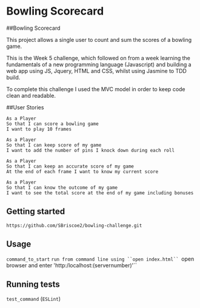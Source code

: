 # Bowling Scorecard

##Bowling Scorecard

This project allows a single user to count and sum the scores of a bowling game.

This is the Week 5 challenge, which followed on from a week learning the fundamentals of a new programming language (Javascript) and building a web app using JS, Jquery, HTML and CSS, whilst using Jasmine to TDD build.

To complete this challenge I used the MVC model in order to keep code clean and readable.

##User Stories

```
As a Player
So that I can score a bowling game
I want to play 10 frames

As a Player
So that I can keep score of my game
I want to add the number of pins I knock down during each roll

As a Player
So that I can keep an accurate score of my game
At the end of each frame I want to know my current score

As a Player
So that I can know the outcome of my game  
I want to see the total score at the end of my game including bonuses
```

## Getting started

`https://github.com/SBriscoe2/bowling-challenge.git`

## Usage

`command_to_start`
`run from command line using ``open index.html``
`open browser and enter 'http:/localhost:(servernumber)'``


## Running tests

`test_command` (`ESLint`)

<!-- `Travis CI tests passed status badge added: -->
